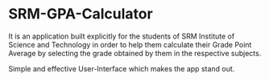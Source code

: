 # SRM-GPA-Calculator
It is an application built explicitly for the students of SRM Institute of Science and Technology in order to help them calculate their Grade Point Average by selecting the grade obtained by them in the respective subjects. 

Simple and effective User-Interface which makes the app stand out.
